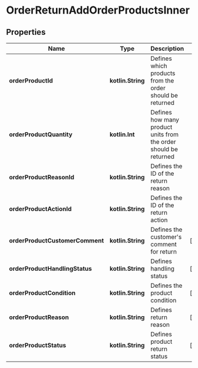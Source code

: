 
# OrderReturnAddOrderProductsInner

## Properties
| Name | Type | Description | Notes |
| ------------ | ------------- | ------------- | ------------- |
| **orderProductId** | **kotlin.String** | Defines which products from the order should be returned |  |
| **orderProductQuantity** | **kotlin.Int** | Defines how many product units from the order should be returned |  |
| **orderProductReasonId** | **kotlin.String** | Defines the ID of the return reason |  |
| **orderProductActionId** | **kotlin.String** | Defines the ID of the return action |  |
| **orderProductCustomerComment** | **kotlin.String** | Defines the customer&#39;s comment for return |  [optional] |
| **orderProductHandlingStatus** | **kotlin.String** | Defines handling status |  [optional] |
| **orderProductCondition** | **kotlin.String** | Defines the product condition |  [optional] |
| **orderProductReason** | **kotlin.String** | Defines return reason |  [optional] |
| **orderProductStatus** | **kotlin.String** | Defines product return status |  [optional] |




